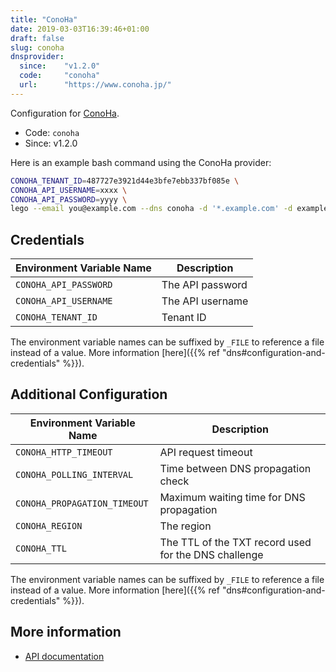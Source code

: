 ```yaml
---
title: "ConoHa"
date: 2019-03-03T16:39:46+01:00
draft: false
slug: conoha
dnsprovider:
  since:    "v1.2.0"
  code:     "conoha"
  url:      "https://www.conoha.jp/"
---
```


<!-- THIS DOCUMENTATION IS AUTO-GENERATED. PLEASE DO NOT EDIT. -->
<!-- providers/dns/conoha/conoha.toml -->
<!-- THIS DOCUMENTATION IS AUTO-GENERATED. PLEASE DO NOT EDIT. -->


Configuration for [ConoHa](https://www.conoha.jp/).


<!--more-->

- Code: `conoha`
- Since: v1.2.0


Here is an example bash command using the ConoHa provider:

```bash
CONOHA_TENANT_ID=487727e3921d44e3bfe7ebb337bf085e \
CONOHA_API_USERNAME=xxxx \
CONOHA_API_PASSWORD=yyyy \
lego --email you@example.com --dns conoha -d '*.example.com' -d example.com run
```




## Credentials

| Environment Variable Name | Description |
|-----------------------|-------------|
| `CONOHA_API_PASSWORD` | The API password |
| `CONOHA_API_USERNAME` | The API username |
| `CONOHA_TENANT_ID` | Tenant ID |

The environment variable names can be suffixed by `_FILE` to reference a file instead of a value.
More information [here]({{% ref "dns#configuration-and-credentials" %}}).


## Additional Configuration

| Environment Variable Name | Description |
|--------------------------------|-------------|
| `CONOHA_HTTP_TIMEOUT` | API request timeout |
| `CONOHA_POLLING_INTERVAL` | Time between DNS propagation check |
| `CONOHA_PROPAGATION_TIMEOUT` | Maximum waiting time for DNS propagation |
| `CONOHA_REGION` | The region |
| `CONOHA_TTL` | The TTL of the TXT record used for the DNS challenge |

The environment variable names can be suffixed by `_FILE` to reference a file instead of a value.
More information [here]({{% ref "dns#configuration-and-credentials" %}}).




## More information

- [API documentation](https://www.conoha.jp/docs/)

<!-- THIS DOCUMENTATION IS AUTO-GENERATED. PLEASE DO NOT EDIT. -->
<!-- providers/dns/conoha/conoha.toml -->
<!-- THIS DOCUMENTATION IS AUTO-GENERATED. PLEASE DO NOT EDIT. -->
